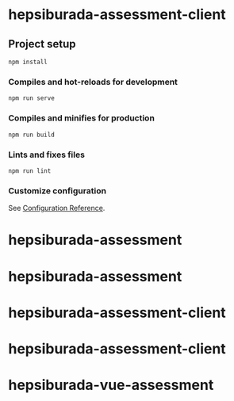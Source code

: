 # hepsiburada-assessment-client

## Project setup
```
npm install
```

### Compiles and hot-reloads for development
```
npm run serve
```

### Compiles and minifies for production
```
npm run build
```

### Lints and fixes files
```
npm run lint
```

### Customize configuration
See [Configuration Reference](https://cli.vuejs.org/config/).
# hepsiburada-assessment
# hepsiburada-assessment
# hepsiburada-assessment-client
# hepsiburada-assessment-client
# hepsiburada-vue-assessment

